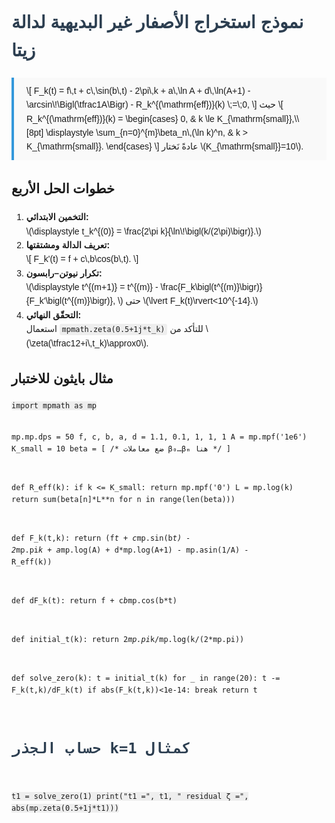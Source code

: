 <!DOCTYPE html>
<html lang="en">
<head>
  <meta charset="UTF-8">
  <title>Riemann Zero Model</title>
  <script src="https://polyfill.io/v3/polyfill.min.js?features=es6"></script>
  <script id="MathJax-script" async
    src="https://cdn.jsdelivr.net/npm/mathjax@3/es5/tex-mml-chtml.js">
  </script>
  <style>
    body { font-family: Arial, sans-serif; padding: 20px; line-height: 1.6; }
    h1 { color: #2c3e50; }
    .equation { background: #f9f9f9; border-left: 4px solid #3498db;
                padding: 10px 20px; margin: 20px 0; }
    code { background: #eee; padding: 2px 4px; border-radius: 3px; }
  </style>
</head>
<body>

  <h1>نموذج استخراج الأصفار غير البديهية لدالة زيتا</h1>

  <div class="equation">
    \[
      F_k(t)
      = f\,t
      + c\,\sin(b\,t)
      - 2\pi\,k
      + a\,\ln A
      + d\,\ln(A+1)
      - \arcsin\!\Bigl(\tfrac1A\Bigr)
      - R_k^{(\mathrm{eff})}(k)
      \;=\;0,
    \]
    حيث
    \[
      R_k^{(\mathrm{eff})}(k)
      =
      \begin{cases}
        0, & k \le K_{\mathrm{small}},\\[8pt]
        \displaystyle
        \sum_{n=0}^{m}\beta_n\,(\ln k)^n, & k > K_{\mathrm{small}}.
      \end{cases}
    \]
    عادةً نَختار \(K_{\mathrm{small}}=10\).
  </div>

  <h2>خطوات الحل الأربع</h2>
  <ol>
    <li>
      <strong>التخمين الابتدائي:</strong><br>
      \(\displaystyle t_k^{(0)} = \frac{2\pi k}{\ln\!\bigl(k/(2\pi)\bigr)}.\)
    </li>
    <li>
      <strong>تعريف الدالة ومشتقتها:</strong><br>
      \[
        F_k'(t) = f + c\,b\cos(b\,t).
      \]
    </li>
    <li>
      <strong>تكرار نيوتن–رابسون:</strong><br>
      \(\displaystyle
        t^{(m+1)} = t^{(m)} - \frac{F_k\bigl(t^{(m)}\bigr)}{F_k'\bigl(t^{(m)}\bigr)},
      \)
      حتى \(\lvert F_k(t)\rvert<10^{-14}.\)
    </li>
    <li>
      <strong>التحقّق النهائي:</strong><br>
      استعمال <code>mpmath.zeta(0.5+1j*t_k)</code> للتأكد من \(\zeta(\tfrac12+i\,t_k)\approx0\).
    </li>
  </ol>

  <h2>مثال بايثون للاختبار</h2>
  <pre><code>import mpmath as mp

mp.mp.dps = 50
f, c, b, a, d = 1.1, 0.1, 1, 1, 1
A = mp.mpf('1e6')
K_small = 10
beta = [ /* ضع معاملات β₀…βₘ هنا */ ]

def R_eff(k):
    if k <= K_small:
        return mp.mpf('0')
    L = mp.log(k)
    return sum(beta[n]*L**n for n in range(len(beta)))

def F_k(t,k):
    return (f*t + c*mp.sin(b*t) - 2*mp.pi*k
            + a*mp.log(A) + d*mp.log(A+1)
            - mp.asin(1/A) - R_eff(k))

def dF_k(t):
    return f + c*b*mp.cos(b*t)

def initial_t(k):
    return 2*mp.pi*k/mp.log(k/(2*mp.pi))

def solve_zero(k):
    t = initial_t(k)
    for _ in range(20):
        t -= F_k(t,k)/dF_k(t)
        if abs(F_k(t,k))<1e-14:
            break
    return t

# حساب الجذر k=1 كمثال
t1 = solve_zero(1)
print("t1 =", t1, " residual ζ =", abs(mp.zeta(0.5+1j*t1)))</code></pre>

</body>
</html>
